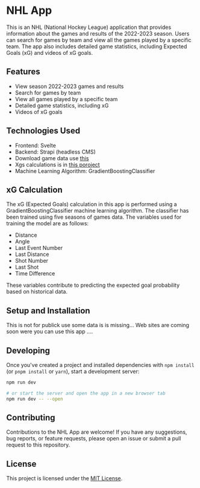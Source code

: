 # NHL App 

This is an NHL (National Hockey League) application that provides information about the games and results of the 2022-2023 season. Users can search for games by team and view all the games played by a specific team. The app also includes detailed game statistics, including Expected Goals (xG) and videos of xG goals.

## Features

- View season 2022-2023 games and results
- Search for games by team
- View all games played by a specific team
- Detailed game statistics, including xG
- Videos of xG goals

## Technologies Used

- Frontend: Svelte
- Backend: Strapi (headless CMS)
- Download game data use [this](https://github.com/karia19/nhl_dataloader)
- Xgs calculations is in [this poroject](https://github.com/karia19/nhl_xgs)
- Machine Learning Algorithm: GradientBoostingClassifier

## xG Calculation

The xG (Expected Goals) calculation in this app is performed using a GradientBoostingClassifier machine learning algorithm. The classifier has been trained using five seasons of games data. The variables used for training the model are as follows:

- Distance
- Angle
- Last Event Number
- Last Distance
- Shot Number
- Last Shot
- Time Difference

These variables contribute to predicting the expected goal probability based on historical data.

## Setup and Installation

This is not for publick use some data is is missing...
Web sites are coming soon were you can use this app ....


## Developing

Once you've created a project and installed dependencies with `npm install` (or `pnpm install` or `yarn`), start a development server:

```bash
npm run dev

# or start the server and open the app in a new browser tab
npm run dev -- --open
```

## Contributing

Contributions to the NHL App are welcome! If you have any suggestions, bug reports, or feature requests, please open an issue or submit a pull request to this repository.

## License

This project is licensed under the [MIT License](https://opensource.org/licenses/MIT).


